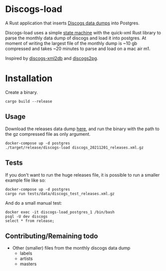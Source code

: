 # Discogs-load

A Rust application that inserts [Discogs data dumps](http://www.discogs.com/data/) into Postgres.

Discogs-load uses a simple [state machine](https://en.wikipedia.org/wiki/Finite-state_machine) with the quick-xml Rust library to parse the monthly data dump of discogs and load it into postgres. At moment of writing the largest file of the monthly dump is ~10 gb compressed and takes ~20 minutes to parse and load on a mac air m1.

Inspired by [discogs-xml2db](https://github.com/philipmat/discogs-xml2db) and [discogs2pg](https://github.com/alvare/discogs2pg).

# Installation

Create a binary.

```
cargo build --release
```

## Usage

Download the releases data dump [here](http://www.discogs.com/data/), and run the binary with the path to the gz compressed file as only argument.

```
docker-compose up -d postgres
./target/release/discogs-load discogs_20211201_releases.xml.gz
```

## Tests

If you don't want to run the huge releases file, it is possible to run a smaller example file like so:

```
docker-compose up -d postgres
cargo run tests/data/discogs_test_releases.xml.gz
```

And do a small manual test:

```
docker exec -it discogs-load_postgres_1 /bin/bash
psql -U dev discogs
select * from release;
```

## Contributing/Remaining todo

- Other (smaller) files from the monthly discogs data dump
    - labels
    - artists
    - masters